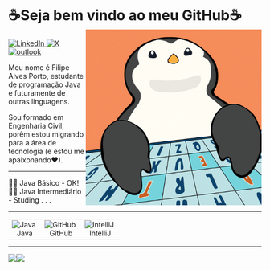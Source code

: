 

# ☕Seja bem vindo ao meu GitHub☕ <img src = "penguin.gif" width = "350" align = right>



  <a href = "https://www.linkedin.com/in/filipeaporto/">
 <img src="https://img.shields.io/badge/LinkedIn-blue?logo=Linkedin" alt="LinkedIn"/>
  </a>

  <a href = "https://twitter.com/_LipePorto">
  <img src="https://img.shields.io/badge/-__LipePorto-black?logo=x" alt="X"/>
  </a>
  

  <a href = "mailto:filipeporto.dev@outlook.com">
  <img src="https://img.shields.io/badge/Outlook-blue?logo=microsoftoutlook" alt="outlook"/>
  </a>
  




Meu nome é Filipe Alves Porto, estudante de programação Java e futuramente de outras linguagens.




Sou formado em Engenharia Civil, porêm estou migrando para a área de tecnologia (e estou me apaixonando❤).

---

👨‍💻 Java Básico - OK! <br>
👨‍💻 Java Intermediário - Studing . . .

---

<table>
<tr>


<td>
<img src="https://camo.githubusercontent.com/05ca6c6f4f9d878c155e24f518dc8ea55fe3a93627f9e45ed2df034f5d4561d3/68747470733a2f2f74656368737461636b2d67656e657261746f722e76657263656c2e6170702f6a6176612d69636f6e2e737667" tittle="Java" alt="Java" width="60" />&nbsp;
  <div align ="center"> Java
</td>

<td>
 <img src="https://camo.githubusercontent.com/19cf1f6246a55a20a2fc585c1517827a55ab59b18a5306974f54a5b6f4e35fc9/68747470733a2f2f74656368737461636b2d67656e657261746f722e76657263656c2e6170702f6769746875622d69636f6e2e737667" tittle="GitHub" alt="GitHub" width="60" />&nbsp;
    <div align ="center"> GitHub

</td>

<td>
<img src="https://camo.githubusercontent.com/5473210d1258763f47e0e8f62f20de193d484542be7e78c0735d0bb9d7e68369/68747470733a2f2f736b696c6c69636f6e732e6465762f69636f6e733f693d69646561" tittle="IntelliJ" alt="IntelliJ" width="58" />&nbsp;
    <div align ="center"> IntelliJ

 </td>



</tr>
</table>



---

<div align = "center">
<img height="160em" align="left" src="https://github-readme-stats.vercel.app/api?username=FilipeAPorto&show_icons=true&theme=rose_pine&count_private=true" />
<img height="160em" align="left" src="https://github-readme-stats.vercel.app/api/top-langs/?username=FilipeAPorto&show_icons=true&theme=rose_pine&count_private=true"/>
</div>
